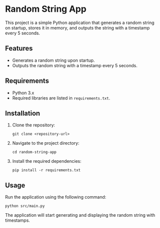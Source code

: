 # Random String App

This project is a simple Python application that generates a random string on startup, stores it in memory, and outputs the string with a timestamp every 5 seconds.

## Features

- Generates a random string upon startup.
- Outputs the random string with a timestamp every 5 seconds.

## Requirements

- Python 3.x
- Required libraries are listed in `requirements.txt`.

## Installation

1. Clone the repository:
   ```
   git clone <repository-url>
   ```
2. Navigate to the project directory:
   ```
   cd random-string-app
   ```
3. Install the required dependencies:
   ```
   pip install -r requirements.txt
   ```

## Usage

Run the application using the following command:
```
python src/main.py
```

The application will start generating and displaying the random string with timestamps.